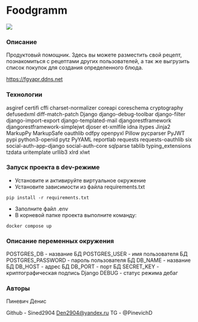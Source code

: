 # Foodgramm


![](https://github.com/sined2904/foodgram-project-react/actions/workflows/main.yml/badge.svg)

### Описание
Продуктовый помощник. Здесь вы можете разместить свой рецепт, познакомиться с рецептами других пользователей, а так же выгрузить список покупок для создания определенного блюда.

https://fgyapr.ddns.net

### Технологии
asgiref
certifi
cffi
charset-normalizer
coreapi
coreschema
cryptography
defusedxml
diff-match-patch
Django
django-debug-toolbar
django-filter
django-import-export
django-templated-mail
djangorestframework
djangorestframework-simplejwt
djoser
et-xmlfile
idna
itypes
Jinja2
MarkupPy
MarkupSafe
oauthlib
odfpy
openpyxl
Pillow
pycparser
PyJWT
pypi
python3-openid
pytz
PyYAML
reportlab
requests
requests-oauthlib
six
social-auth-app-django
social-auth-core
sqlparse
tablib
typing_extensions
tzdata
uritemplate
urllib3
xlrd
xlwt

### Запуск проекта в dev-режиме
- Установите и активируйте виртуальное окружение
- Установите зависимости из файла requirements.txt
```
pip install -r requirements.txt
``` 
- Заполните файл .env
- В корневой папке проекта выполните команду:
```
docker compose up 
```

### Описание переменных окружения
POSTGRES_DB - название БД
POSTGRES_USER - имя пользователя БД
POSTGRES_PASSWORD - пароль пользователя БД
DB_NAME - название БД
DB_HOST - адрес БД
DB_PORT - порт БД
SECRET_KEY - криптографическая подпись Django
DEBUG - статус режима дебаг

### Авторы
Пиневич Денис

Github - Sined2904
Den2904@yandex.ru
TG - @PinevichD